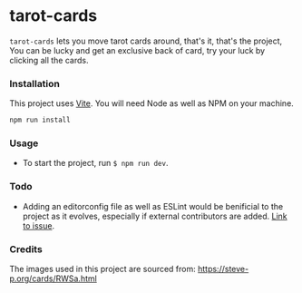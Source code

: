 # tarot-cards

`tarot-cards` lets you move tarot cards around, that's it, that's the project, You can be lucky and get an exclusive back of card, try your luck by clicking all the cards.

### Installation

This project uses [Vite](https://vite.dev/). You will need Node as well as NPM on your machine.

```bash
npm run install
```

### Usage

- To start the project, run `$ npm run dev`.

### Todo

- Adding an editorconfig file as well as ESLint would be benificial to the project as it evolves, especially if external contributors are added. [Link to issue](https://github.com/fraincs/tarot-cards/issues/1).

### Credits

The images used in this project are sourced from: https://steve-p.org/cards/RWSa.html